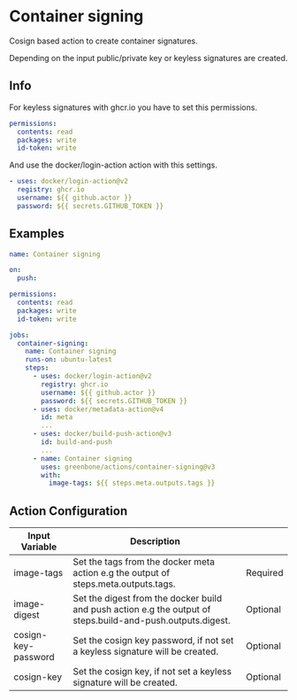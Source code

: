 # Container signing

Cosign based action to create container signatures.

Depending on the input public/private key or keyless signatures are created.

## Info

For keyless signatures with ghcr.io you have to set this permissions.

```yml
permissions:
  contents: read
  packages: write
  id-token: write
```

And use the docker/login-action action with this settings.

```yml
- uses: docker/login-action@v2
  registry: ghcr.io
  username: ${{ github.actor }}
  password: ${{ secrets.GITHUB_TOKEN }}
```

## Examples

```yml
name: Container signing

on:
  push:

permissions:
  contents: read
  packages: write
  id-token: write

jobs:
  container-signing:
    name: Container signing
    runs-on: ubuntu-latest
    steps:
      - uses: docker/login-action@v2
        registry: ghcr.io
        username: ${{ github.actor }}
        password: ${{ secrets.GITHUB_TOKEN }}
      - uses: docker/metadata-action@v4
        id: meta
        ...
      - uses: docker/build-push-action@v3
        id: build-and-push
        ...
      - name: Container signing
        uses: greenbone/actions/container-signing@v3
        with:
          image-tags: ${{ steps.meta.outputs.tags }}
```

## Action Configuration

|Input Variable|Description| |
|--------------|-----------|--------|
|image-tags|Set the tags from the docker meta action e.g the output of steps.meta.outputs.tags.|Required|
|image-digest|Set the digest from the docker build and push action e.g the output of steps.build-and-push.outputs.digest.|Optional|
|cosign-key-password|Set the cosign key password, if not set a keyless signature will be created.|Optional|
|cosign-key|Set the cosign key, if not set a keyless signature will be created.|Optional|
